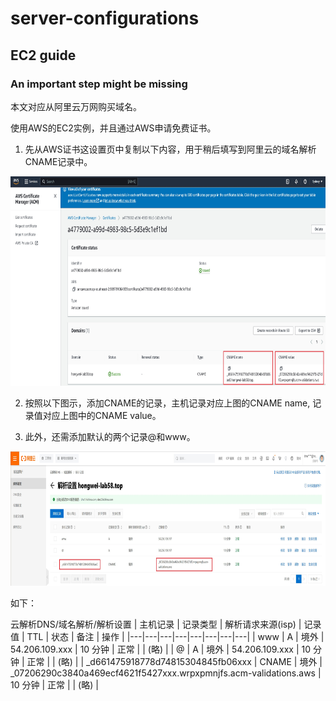 # server-configurations

## EC2 guide
### An important step might be missing

本文对应从阿里云万网购买域名。

使用AWS的EC2实例，并且通过AWS申请免费证书。

1. 先从AWS证书这设置页中复制以下内容，用于稍后填写到阿里云的域名解析CNAME记录中。
<img src="images/aws_cert.jpg" width="800" height="335" />

2. 按照以下图示，添加CNAME的记录，主机记录对应上图的CNAME name, 记录值对应上图中的CNAME value。

3. 此外，还需添加默认的两个记录@和www。

<img src="images/阿里云域名解析设置.jpg" width="800" height="215" />

如下：

云解析DNS/域名解析/解析设置
| 主机记录 | 记录类型 | 解析请求来源(isp) | 记录值 | TTL | 状态 | 备注 | 操作 |
|---|---|---|---|---|---|---|---|
| www | A | 境外 | 54.206.109.xxx | 10 分钟 | 正常 | | (略) |
| @ | A | 境外 | 54.206.109.xxx | 10 分钟 | 正常 | | (略) |
| _d661475918778d74815304845fb06xxx | CNAME | 境外 | _07206290c3840a469ecf4621f5427xxx.wrpxpmnjfs.acm-validations.aws | 10 分钟 | 正常 | | (略) |
